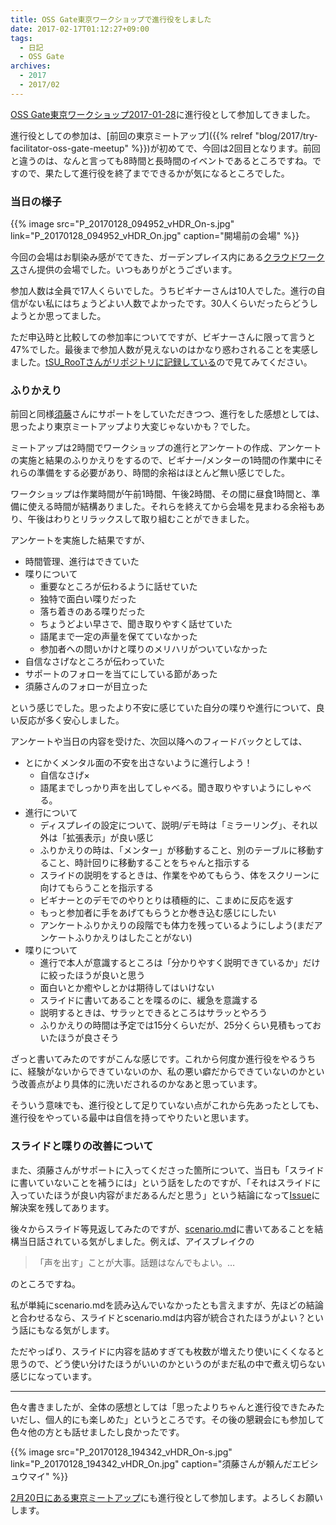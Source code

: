 ```yaml
---
title: OSS Gate東京ワークショップで進行役をしました
date: 2017-02-17T01:12:27+09:00
tags:
  - 日記
  - OSS Gate
archives:
  - 2017
  - 2017/02
---
```


[OSS Gate東京ワークショップ2017-01-28](https://oss-gate.doorkeeper.jp/events/52881)に進行役として参加してきました。

進行役としての参加は、[前回の東京ミートアップ]({{% relref "blog/2017/try-facilitator-oss-gate-meetup" %}})が初めてで、今回は2回目となります。前回と違うのは、なんと言っても8時間と長時間のイベントであるところですね。ですので、果たして進行役を終了までできるかが気になるところでした。

### 当日の様子

{{% image src="P_20170128_094952_vHDR_On-s.jpg" link="P_20170128_094952_vHDR_On.jpg" caption="開場前の会場" %}}

今回の会場はお馴染み感がでてきた、ガーデンプレイス内にある[クラウドワークス](http://cloudworks.jp/)さん提供の会場でした。いつもありがとうございます。

参加人数は全員で17人くらいでした。うちビギナーさんは10人でした。進行の自信がない私にはちょうどよい人数でよかったです。30人くらいだったらどうしようとか思ってました。

ただ申込時と比較しての参加率についてですが、ビギナーさんに限って言うと47%でした。最後まで参加人数が見えないのはかなり惑わされることを実感しました。[tSU\_RooTさんがリポジトリに記録している](https://github.com/oss-gate/workshop/blob/master/data/stat_of_beginner_part_rate.md)ので見てみてください。

### ふりかえり

前回と同様[須藤](https://github.com/kou)さんにサポートをしていただきつつ、進行をした感想としては、思ったより東京ミートアップより大変じゃないかも？でした。

ミートアップは2時間でワークショップの進行とアンケートの作成、アンケートの実施と結果のふりかえりをするので、ビギナー/メンターの1時間の作業中にそれらの準備をする必要があり、時間的余裕はほとんど無い感じでした。

ワークショップは作業時間が午前1時間、午後2時間、その間に昼食1時間と、準備に使える時間が結構ありました。それらを終えてから会場を見まわる余裕もあり、午後はわりとリラックスして取り組むことができました。

アンケートを実施した結果ですが、

- 時間管理、進行はできていた
- 喋りについて
    - 重要なところが伝わるように話せていた
    - 独特で面白い喋りだった
    - 落ち着きのある喋りだった
    - ちょうどよい早さで、聞き取りやすく話せていた
    - 語尾まで一定の声量を保てていなかった
    - 参加者への問いかけと喋りのメリハリがついていなかった
- 自信なさげなところが伝わっていた
- サポートのフォローを当てにしている節があった
- 須藤さんのフォローが目立った

という感じでした。思ったより不安に感じていた自分の喋りや進行について、良い反応が多く安心しました。

アンケートや当日の内容を受けた、次回以降へのフィードバックとしては、

- とにかくメンタル面の不安を出さないように進行しよう！
    - 自信なさげ×
    - 語尾までしっかり声を出してしゃべる。聞き取りやすいようにしゃべる。
- 進行について
    - ディスプレイの設定について、説明/デモ時は「ミラーリング」、それ以外は「拡張表示」が良い感じ
    - ふりかえりの時は、「メンター」が移動すること、別のテーブルに移動すること、時計回りに移動することをちゃんと指示する
    - スライドの説明をするときは、作業をやめてもらう、体をスクリーンに向けてもらうことを指示する
    - ビギナーとのデモでのやりとりは積極的に、こまめに反応を返す
    - もっと参加者に手をあげてもらうとか巻き込む感じにしたい
    - アンケートふりかえりの段階でも体力を残っているようにしよう(まだアンケートふりかえりはしたことがない)
- 喋りについて
    - 進行で本人が意識するところは「分かりやすく説明できているか」だけに絞ったほうが良いと思う
    - 面白いとか癒やしとかは期待してはいけない
    - スライドに書いてあることを喋るのに、緩急を意識する
    - 説明するときは、サラッとできるところはサラッとやろう
    - ふりかえりの時間は予定では15分くらいだが、25分くらい見積もっておいたほうが良さそう

ざっと書いてみたのですがこんな感じです。これから何度か進行役をやるうちに、経験がないからできていないのか、私の悪い癖だからできていないのかという改善点がより具体的に洗いだされるのかなあと思っています。

そういう意味でも、進行役として足りていない点がこれから先あったとしても、進行役をやっている最中は自信を持ってやりたいと思います。

### スライドと喋りの改善について

また、須藤さんがサポートに入ってくださった箇所について、当日も「スライドに書いていないことを補うには」という話をしたのですが、「それはスライドに入っていたほうが良い内容がまだあるんだと思う」という結論になって[Issue](https://github.com/oss-gate/retrospective/issues/36)に解決案を残してあります。

後々からスライド等見返してみたのですが、[scenario.md](github.com/oss-gate/workshop/blob/master/tutorial/scenario.md)に書いてあることを結構当日話されている気がしました。例えば、アイスブレイクの

> 「声を出す」ことが大事。話題はなんでもよい。…

のところですね。

私が単純にscenario.mdを読み込んでいなかったとも言えますが、先ほどの結論と合わせるなら、スライドとscenario.mdは内容が統合されたほうがよい？という話にもなる気がします。

ただやっぱり、スライドに内容を詰めすぎても枚数が増えたり使いにくくなると思うので、どう使い分けたほうがいいのかというのがまだ私の中で煮え切らない感じになっています。

-----

色々書きましたが、全体の感想としては「思ったよりちゃんと進行役できたみたいだし、個人的にも楽しめた」というところです。その後の懇親会にも参加して色々他の方とも話せましたし良かったです。

{{% image src="P_20170128_194342_vHDR_On-s.jpg" link="P_20170128_194342_vHDR_On.jpg" caption="須藤さんが頼んだエビシュウマイ" %}}

[2月20日にある東京ミートアップ](https://oss-gate.doorkeeper.jp/events/56845)にも進行役として参加します。よろしくお願いします。
